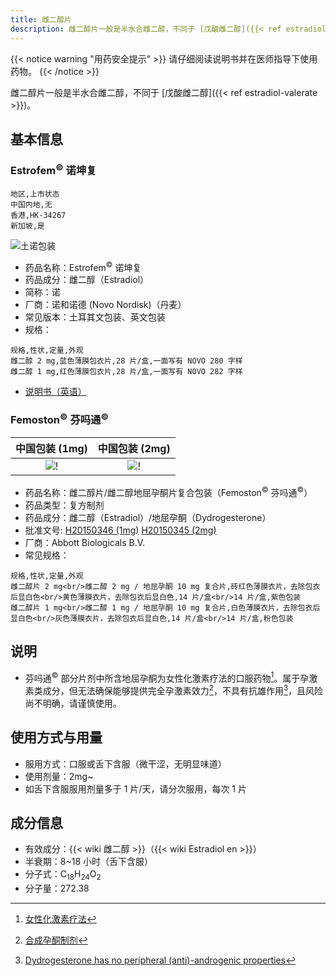 ```yaml
---
title: 雌二醇片
description: 雌二醇片一般是半水合雌二醇，不同于 [戊酸雌二醇]({{< ref estradiol-valerate >}})。
---
```


{{< notice warning "用药安全提示" >}}
请仔细阅读说明书并在医师指导下使用药物。
{{< /notice >}}

雌二醇片一般是半水合雌二醇，不同于 [戊酸雌二醇]({{< ref estradiol-valerate >}})。

## 基本信息

### Estrofem<sup>&copy;</sup> 诺坤复

```csv
地区,上市状态
中国内地,无
香港,HK-34267
新加坡,是
```

![土诺包装](/images/medicine/estradiol/estrofem.png)

- 药品名称：Estrofem<sup>&copy;</sup> 诺坤复
- 药品成分：雌二醇（Estradiol）
- 简称：诺
- 厂商：诺和诺德 (Novo Nordisk)（丹麦）
- 常见版本：土耳其文包装、英文包装
- 规格：

```csv
规格,性状,定量,外观
雌二醇 2 mg,蓝色薄膜包衣片,28 片/盒,一面写有 NOVO 280 字样
雌二醇 1 mg,红色薄膜包衣片,28 片/盒,一面写有 NOVO 282 字样
```

- [说明书（英语）](/documents/estrofem.pdf)

### Femoston<sup>&copy;</sup> 芬吗通<sup>&copy;</sup>

|                  中国包装 (1mg)                   |                  中国包装 (2mg)                   |
| :-----------------------------------------------: | :-----------------------------------------------: |
| ![!](/images/medicine/estradiol/femoston-1mg.jpg) | ![!](/images/medicine/estradiol/femoston-2mg.jpg) |

- 药品名称：雌二醇片/雌二醇地屈孕酮片复合包装（Femoston<sup>&copy;</sup> 芬吗通<sup>&copy;</sup>）
- 药品类型：复方制剂
- 药品成分：雌二醇（Estradiol）/地屈孕酮（Dydrogesterone）
- 批准文号: [H20150346 (1mg)][H20150346] [H20150345 (2mg)][H20150345]
- 厂商：Abbott Biologicals B.V.
- 常见规格：

[H20150346]: https://www.nmpa.gov.cn/datasearch/search-info.html?nmpa=aWQ9ZjVlMjZhYjk2ZDAwMWU0NjY4YzdmZDY5ZDBjYTY5NDUmaXRlbUlkPWZmODA4MDgxODNjYWQ3NTAwMTg0MDg4NjY1NzExODAw
[H20150345]: https://www.nmpa.gov.cn/datasearch/search-info.html?nmpa=aWQ9ZTllOGU1MmFiMjFmZDdiMjJiMDVkNDU4YTA3YjIzYzImaXRlbUlkPWZmODA4MDgxODNjYWQ3NTAwMTg0MDg4NjY1NzExODAw

```csv
规格,性状,定量,外观
雌二醇片 2 mg<br/>雌二醇 2 mg / 地屈孕酮 10 mg 复合片,砖红色薄膜衣片，去除包衣后显白色<br/>黄色薄膜衣片，去除包衣后显白色,14 片/盒<br/>14 片/盒,紫色包装
雌二醇片 1 mg<br/>雌二醇 1 mg / 地屈孕酮 10 mg 复合片,白色薄膜衣片，去除包衣后显白色<br/>灰色薄膜衣片，去除包衣后显白色,14 片/盒<br/>14 片/盒,粉色包装
```

## 说明

- 芬吗通<sup>&copy;</sup> 部分片剂中所含地屈孕酮为女性化激素疗法的口服药物[^1]。属于孕激素类成分，但无法确保能够提供完全孕激素效力[^2]，不具有抗雄作用[^3]，且风险尚不明确，请谨慎使用。

## 使用方式与用量

- 服用方式：口服或舌下含服（微干涩，无明显味道）
- 使用剂量：2mg~
- 如舌下含服服用剂量多于 1 片/天，请分次服用，每次 1 片

## 成分信息

- 有效成分：{{< wiki 雌二醇 >}}（{{< wiki Estradiol en >}}）
- 半衰期：8~18 小时（舌下含服）
- 分子式：C<sub>18</sub>H<sub>24</sub>O<sub>2</sub>
- 分子量：272.38

[^1]: [女性化激素疗法](https://zh.wikipedia.org/wiki/%E5%A5%B3%E6%80%A7%E5%8C%96%E6%BF%80%E7%B4%A0%E7%96%97%E6%B3%95#%E8%8D%AF%E7%89%A9)
[^2]: [合成孕酮制剂](https://tfsci.mtf.wiki/zh-cn/articles/oral-p4-low-levels/#non-oral-forms-of-progesterone)
[^3]: [Dydrogesterone has no peripheral (anti)-androgenic properties](https://pubmed.ncbi.nlm.nih.gov/2979782/)
